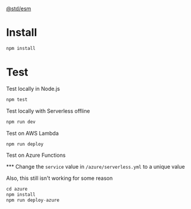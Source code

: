 [@std/esm](https://github.com/standard-things/esm)

# Install

```js
npm install
```

# Test

Test locally in Node.js
```js
npm test
```

Test locally with Serverless offline
```js
npm run dev
```

Test on AWS Lambda
```js
npm run deploy
```

Test on Azure Functions

*** Change the `service` value in `/azure/serverless.yml` to a unique value

Also, this still isn't working for some reason

```js
cd azure
npm install
npm run deploy-azure
```
